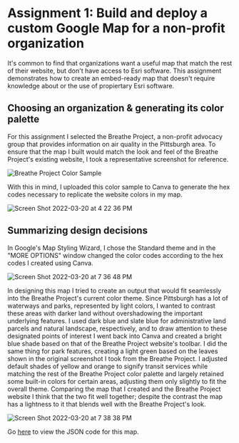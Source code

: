 # Assignment 1: Build and deploy a custom Google Map for a non-profit organization
It's common to find that organizations want a useful map that match the rest of their website, but don't have access to Esri software. This assignment demonstrates how to create an embed-ready map that doesn't require knowledge about or the use of propiertary Esri software.

## Choosing an organization & generating its color palette
For this assignment I selected the Breathe Project, a non-profit advocacy group that provides information on air quality in the Pittsburgh area. To ensure that the map I built would match the look and feel of the Breathe Project's existing website, I took a representative screenshot for reference.

![Breathe Project Color Sample](https://user-images.githubusercontent.com/92963323/159184287-19da4ff5-fef8-4280-b7d8-16b4be307027.png)

With this in mind, I uploaded this color sample to Canva to generate the hex codes necessary to replicate the website colors in my map.

![Screen Shot 2022-03-20 at 4 22 36 PM](https://user-images.githubusercontent.com/92963323/159184525-922729d2-1859-4c49-81a2-d86d3cd0089e.png)

## Summarizing design decisions
In Google's Map Styling Wizard, I chose the Standard theme and in the "MORE OPTIONS" window changed the color codes according to the hex codes I created using Canva.

![Screen Shot 2022-03-20 at 7 36 48 PM](https://user-images.githubusercontent.com/92963323/159190942-945ec92c-3458-427f-a101-3489f692a468.png)

In designing this map I tried to create an output that would fit seamlessly into the Breathe Project's current color theme. Since Pittsburgh has a lot of waterways and parks, represented by light colors, I wanted to contrast these areas with darker land without overshadowing the important underlying features. I used dark blue and slate blue for administrative land parcels and natural landscape, respectively, and to draw attention to these designated points of interest I went back into Canva and created a bright blue shade based on that of the Breathe Project website's toolbar. I did the same thing for park features, creating a light green based on the leaves shown in the original screenshot I took from the Breathe Project. I adjusted default shades of yellow and orange to signify transit services while matching the rest of the Breathe Project color palette and largely retained some built-in colors for certain areas, adjusting them only slightly to fit the overall theme. Comparing the map that I created and the Breathe Project website I think that the two fit well together; despite the contrast the map has a lightness to it that blends well with the Breathe Project's look.

![Screen Shot 2022-03-20 at 7 38 38 PM](https://user-images.githubusercontent.com/92963323/159190964-133062c0-b6ad-4f4f-8341-b9c6562b635e.png)

Go [here](/jsoncode1.md) to view the JSON code for this map.
